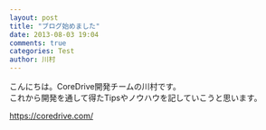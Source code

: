 ```yaml
---
layout: post
title: "ブログ始めました"
date: 2013-08-03 19:04
comments: true
categories: Test
author: 川村
---
```

こんにちは。CoreDrive開発チームの川村です。  
これから開発を通して得たTipsやノウハウを記していこうと思います。

https://coredrive.com/
